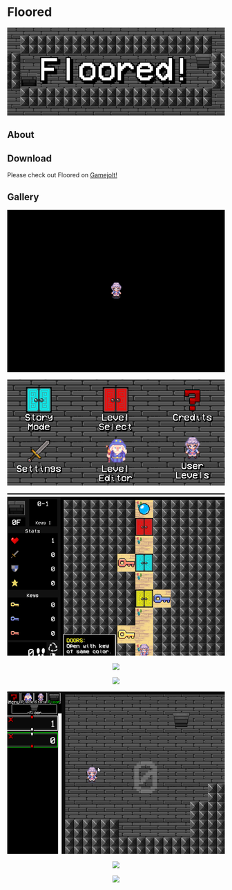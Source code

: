 # Floored

<p align="center"><img src=images/floored.png></img></p>

## About


## Download

Please check out Floored on [Gamejolt!](https://gamejolt.com/games/floored/317865)

## Gallery

<p align="center"><img src=images/intro.gif></img></p>

<p align="center"><img src=images/menu.png></img></p>

<p align="center"><img src=images/keys-1.gif></img></p>

<p align="center"><img src=images/combat-1.gif></img></p>

<p align="center"><img src=images/seal-2.gif></img></p>

<p align="center"><img src=images/level-editor.gif></img></p>

<p align="center"><img src=images/bare-necessities.gif></img></p>

<p align="center"><img src=images/seal-2.gif></img></p>
